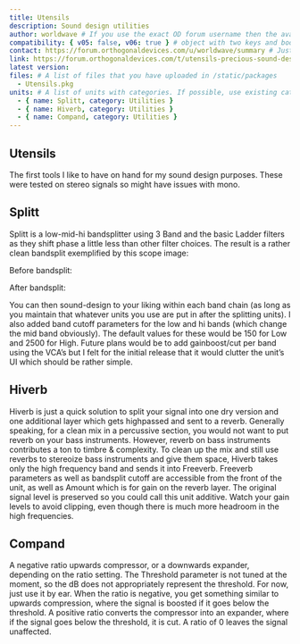 ```yaml
---
title: Utensils
description: Sound design utilities
author: worldwave # If you use the exact OD forum username then the avatar will be fetched from the forum
compatibility: { v05: false, v06: true } # object with two keys and boolean values: v05 and v06
contact: https://forum.orthogonaldevices.com/u/worldwave/summary # Just a link to wherever you can be contacted
link: https://forum.orthogonaldevices.com/t/utensils-precious-sound-design-tools-i-use-constantly # Another link, to the project source or
latest version:
files: # A list of files that you have uploaded in /static/packages
  - Utensils.pkg
units: # A list of units with categories. If possible, use existing categories unless you have something that deserves its own
  - { name: Splitt, category: Utilities }
  - { name: Hiverb, category: Utilities }
  - { name: Compand, category: Utilities }
---
```


## Utensils

The first tools I like to have on hand for my sound design purposes. These were tested on stereo signals so might have issues with mono.

## Splitt

Splitt is a low-mid-hi bandsplitter using 3 Band and the basic Ladder filters as they shift phase a little less than other filter choices. The result is a rather clean bandsplit exemplified by this scope image:

Before bandsplit:
<md-img src="utensils/202b332145b07baf586ead4fe74b636d51e5151e.png" alt=""></md-img>

After bandsplit:
<md-img src="utensils/7ae1f23b3cd6dcf6647ee71eb3182e02ac6bf01f.png" alt=""></md-img>

You can then sound-design to your liking within each band chain (as long as you maintain that whatever units you use are put in after the splitting units). I also added band cutoff parameters for the low and hi bands (which change the mid band obviously). The default values for these would be 150 for Low and 2500 for High. Future plans would be to add gainboost/cut per band using the VCA’s but I felt for the initial release that it would clutter the unit’s UI which should be rather simple.

## Hiverb

Hiverb is just a quick solution to split your signal into one dry version and one additional layer which gets highpassed and sent to a reverb. Generally speaking, for a clean mix in a percussive section, you would not want to put reverb on your bass instruments. However, reverb on bass instruments contributes a ton to timbre & complexity. To clean up the mix and still use reverbs to stereoize bass instruments and give them space, Hiverb takes only the high frequency band and sends it into Freeverb. Freeverb parameters as well as bandsplit cutoff are accessible from the front of the unit, as well as Amount which is for gain on the reverb layer. The original signal level is preserved so you could call this unit additive. Watch your gain levels to avoid clipping, even though there is much more headroom in the high frequencies.

## Compand

A negative ratio upwards compressor, or a downwards expander, depending on the ratio setting. The Threshold parameter is not tuned at the moment, so the dB does not appropriately represent the threshold. For now, just use it by ear. When the ratio is negative, you get something similar to upwards compression, where the signal is boosted if it goes below the threshold. A positive ratio converts the compressor into an expander, where if the signal goes below the threshold, it is cut. A ratio of 0 leaves the signal unaffected.
